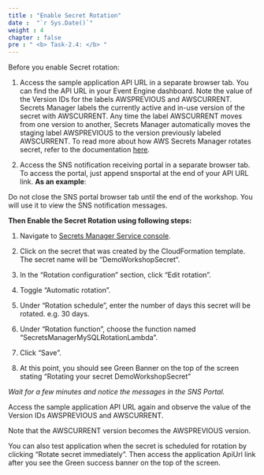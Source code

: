 ```yaml
---
title : "Enable Secret Rotation"
date :  "`r Sys.Date()`" 
weight : 4 
chapter : false
pre : " <b> Task-2.4: </b> "
---
```


Before you enable Secret rotation:

1. Access the sample application API URL in a separate browser tab. You can find the API URL in your Event Engine dashboard. Note the value of the Version IDs for the labels AWSPREVIOUS and AWSCURRENT. Secrets Manager labels the currently active and in-use version of the secret with AWSCURRENT. Any time the label AWSCURRENT moves from one version to another, Secrets Manager automatically moves the staging label AWSPREVIOUS to the version previously labeled AWSCURRENT. To read more about how AWS Secrets Manager rotates secret, refer to the documentation [here](https://docs.aws.amazon.com/secretsmanager/latest/userguide/terms-concepts.html#term_rotation).



2. Access the SNS notification receiving portal in a separate browser tab. To access the portal, just append snsportal at the end of your API URL link. **As an example**:


Do not close the SNS portal browser tab until the end of the workshop. You will use it to view the SNS notification messages.

**Then Enable the Secret Rotation using following steps:**

1. Navigate to [Secrets Manager Service console](https://console.aws.amazon.com/secretsmanager).


2. Click on the secret that was created by the CloudFormation template. The secret name will be “DemoWorkshopSecret“.


3. In the “Rotation configuration” section, click “Edit rotation”.


4. Toggle “Automatic rotation”.



5. Under “Rotation schedule”, enter the number of days this secret will be rotated. e.g. 30 days.



6. Under “Rotation function”, choose the function named “SecretsManagerMySQLRotationLambda”.



7. Click “Save”.



8. At this point, you should see Green Banner on the top of the screen stating “Rotating your secret DemoWorkshopSecret”

*Wait for a few minutes and notice the messages in the SNS Portal.*

Access the sample application API URL again and observe the value of the Version IDs AWSPREVIOUS and AWSCURRENT.

Note that the AWSCURRENT version becomes the AWSPREVIOUS version.

You can also test application when the secret is scheduled for rotation by clicking “Rotate secret immediately”. Then access the application ApiUrl link after you see the Green success banner on the top of the screen.